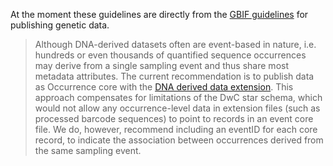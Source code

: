 At the moment these guidelines are directly from the [GBIF guidelines](https://docs.gbif-uat.org/publishing-dna-derived-data/1.0/en/) for publishing genetic data.

>Although DNA-derived datasets often are event-based in nature, i.e. hundreds or even thousands of quantified sequence occurrences may derive from a single sampling event and thus share most metadata attributes. The current recommendation is to publish data as Occurrence core with the [DNA derived data extension](http://rs.gbif.org/sandbox/extension/dna_derived_data.xml). This approach compensates for limitations of the DwC star schema, which would not allow any occurrence-level data in extension files (such as processed barcode sequences) to point to records in an event core file. We do, however, recommend including an eventID for each core record, to indicate the association between occurrences derived from the same sampling event.